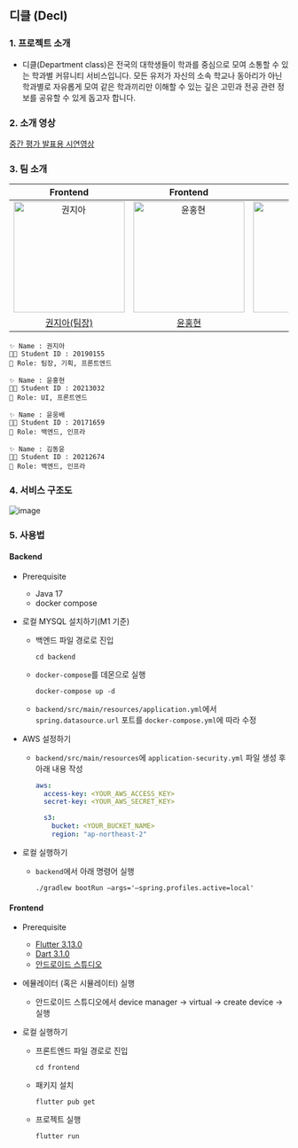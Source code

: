 ## 디클 (Decl)

### 1. 프로젝트 소개
- 디클(Department class)은 전국의 대학생들이 학과를 중심으로 모여 소통할 수 있는 학과별 커뮤니티 서비스입니다. 모든 유저가 자신의 소속 학교나 동아리가 아닌 학과별로 자유롭게 모여 같은 학과끼리만 이해할 수 있는 깊은 고민과 전공 관련 정보를 공유할 수 있게 돕고자 합니다.

### 2. 소개 영상
[중간 평가 발표용 시연영상](https://youtu.be/4zNbyYo_4bg)

### 3. 팀 소개

|                                                                         Frontend                                                                          |                                                                         Frontend                                                                          |                                                                          Backend                                                                          |                                                                          Backend                                                                          |
| :-------------------------------------------------------------------------------------------------------------------------------------------------------: | :-------------------------------------------------------------------------------------------------------------------------------------------------------: | :-------------------------------------------------------------------------------------------------------------------------------------------------------: | :-------------------------------------------------------------------------------------------------------------------------------------------------------: |
| <img src="https://github.com/kookmin-sw/capstone-2024-07/assets/83686088/20e5982d-d7b3-4dda-8762-74059308bb9c" width="200px;" height="200px;" alt="권지아"/> | <img src="https://github.com/kookmin-sw/capstone-2024-07/assets/83686088/ac277479-2e56-481a-ae39-196fea859597" width="200px;" height="200px;" alt="윤홍현"/> | <img src="https://github.com/kookmin-sw/capstone-2024-07/assets/83686088/e1e3d13b-7835-4d93-9f9d-89656ea54a4f" width="200px;" height="200px;" alt="윤웅배"/> | <img src="https://github.com/kookmin-sw/capstone-2024-07/assets/83686088/ad14a84b-6c9e-4866-92f0-2546c6be63d5" width="200px;" height="200px;" alt="김동윤"/> |
|                                                          [권지아(팀장)](https://github.com/jia5232/)                                                           |                                                            [윤홍현](https://github.com/hongbuly)                                                             |                                                            [윤웅배](https://github.com/devbelly)                                                             |                                                           [김동윤](https://github.com/zkxmdkdltm)                                                            |

```
✨ Name : 권지아
👩‍🎓 Student ID : 20190155
📌 Role: 팀장, 기획, 프론트엔드
```

```
✨ Name : 윤홍현
👩‍🎓 Student ID : 20213032
📌 Role: UI, 프론트엔드
```

```
✨ Name : 윤웅배
👩‍🎓 Student ID : 20171659
📌 Role: 백엔드, 인프라
```

```
✨ Name : 김동윤
👩‍🎓 Student ID : 20212674
📌 Role: 백엔드, 인프라
```

### 4. 서비스 구조도

![image](https://github.com/kookmin-sw/capstone-2024-07/assets/67682840/77daf964-e42f-4075-bb41-3f1b76fc7d08)


### 5. 사용법

#### Backend

- Prerequisite
  - Java 17
  - docker compose


- 로컬 MYSQL 설치하기(M1 기준)
  - 백엔드 파일 경로로 진입
  
    ```
    cd backend
    ```
  - `docker-compose`를 데몬으로 실행
    ```
    docker-compose up -d
    ```
  - `backend/src/main/resources/application.yml`에서 `spring.datasource.url` 포트를 `docker-compose.yml`에 따라 수정

- AWS 설정하기
  - `backend/src/main/resources`에 `application-security.yml` 파일 생성 후 아래 내용 작성
     ```yml
     aws:
       access-key: <YOUR_AWS_ACCESS_KEY>
       secret-key: <YOUR_AWS_SECRET_KEY>
   
       s3:
         bucket: <YOUR_BUCKET_NAME>
         region: "ap-northeast-2"
     ```

- 로컬 실행하기
  - `backend`에서 아래 명령어 실행
    ```
    ./gradlew bootRun —args='—spring.profiles.active=local'
    ```
    

#### Frontend

- Prerequisite
  - [Flutter 3.13.0](https://docs.flutter.dev/get-started/install)
  - [Dart 3.1.0](https://dart.dev/get-dart)
  - [안드로이드 스튜디오](https://developer.android.com/codelabs/basic-android-kotlin-compose-install-android-studio?hl=ko#0)

- 에뮬레이터 (혹은 시뮬레이터) 실행
  - 안드로이드 스튜디오에서 device manager → virtual → create device → 실행

- 로컬 실행하기
  - 프론트엔드 파일 경로로 진입
    ```
    cd frontend
    ```
  - 패키지 설치
    ```
    flutter pub get
    ```
  - 프로젝트 실행
    ```
    flutter run
    ```
